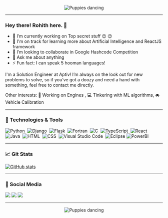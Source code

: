 

<!-- Header gif -->
<p align="center">
<img src="https://media.giphy.com/media/aNqEFrYVnsS52/giphy.gif" alt="Puppies dancing" class="center">
</p>

---

<!-- Greeting -->

### Hey there! Rohith here. 👋


- 🔭 I’m currently working on Top secret stuff :wink: :wink:
- 🌱 I'm on track for learning more about Artificial Intelligence and ReactJS framework
- 👯 I’m looking to collaborate in Google Hashcode Competition 
- 💬 Ask me about anything
- ⚡ Fun fact: I can speak 5 hooman languages!

<!-- About -->
I'm a Solution Engineer at Aptiv! I’m always on the look out for new problems to solve, so if you’ve got a doozy and need a hand with something, feel free to contact me directly.

Other interests: :blue_car:  Working on Engines , :computer: Tinkering with ML algorithms, :oncoming_automobile: Vehicle Calibration

---

### 🔧 Technologies & Tools

![Python](https://img.shields.io/badge/-Python-05122A?style=flat&logo=python)&nbsp;
![Django](https://img.shields.io/badge/-Django-05122A?style=flat&logo=django&logoColor=092E20)&nbsp;
![Flask](https://img.shields.io/badge/-Flask-05122A?style=flat&logo=flask)&nbsp;
![Fortran](https://img.shields.io/badge/-fortran-05122A?style=flat&logo=Fortran)&nbsp;
![C](https://img.shields.io/badge/-C-05122A?style=flat&logo=C&logoColor=A8B9CC)&nbsp;
![TypeScript](https://img.shields.io/badge/-TypeScript-05122A?style=flat&logo=typescript)&nbsp;
![React](https://img.shields.io/badge/-React-05122A?style=flat&logo=react)&nbsp;
![Java](https://img.shields.io/badge/-Java-05122A?style=flat&logo=Java&logoColor=FFA518)&nbsp;
![HTML](https://img.shields.io/badge/-HTML-05122A?style=flat&logo=HTML5)&nbsp;
![CSS](https://img.shields.io/badge/-CSS-05122A?style=flat&logo=CSS3&logoColor=1572B6)&nbsp;
![Visual Studio Code](https://img.shields.io/badge/-Visual%20Studio%20Code-05122A?style=flat&logo=visual-studio-code&logoColor=007ACC)&nbsp;
![Eclipse](https://img.shields.io/badge/-Eclipse-05122A?style=flat&logo=eclipse-ide&logoColor=2C2255)
![PowerBI](https://img.shields.io/badge/-PowerBI-05122A?style=flat&logo=PowerBI)


---

### :chart_with_upwards_trend: Git Stats

[![GitHub stats](https://github-readme-stats.vercel.app/api?username=rpai9&show_icons=true&theme=dark)](https://github.com/rpai9/github-readme-stats)

---
### :calling: Social Media

<p align="left">
<a href="https://www.linkedin.com/in/rohithrpai/"><img src="https://img.shields.io/badge/-Rohith%20Ramdas%20Pai-0077B5?style=flat&logo=Linkedin&logoColor=white"/></a>
<a href="mailto:rohithr9@uw.edu"><img src="https://img.shields.io/badge/-rohithr9@uw.edu-D14836?style=flat&logo=Gmail&logoColor=white"/></a>
<a href="https://instagram.com/rohithrpai"><img src="https://img.shields.io/badge/-@rohithrpai__-E4405F?style=flat&logo=Instagram&logoColor=white"/></a>
</p>

---

<!-- Fotter gif -->
<p align="center">
<img src="https://media.giphy.com/media/TilmLMmWrRYYHjLfub/giphy.gif" alt="Puppies dancing" class="center">
</p>
